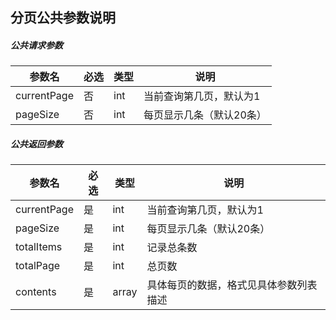 ## 分页公共参数说明

##### 公共请求参数

| 参数名      | 必选 | 类型 | 说明                     |
| ----------- | ---- | ---- | ------------------------ |
| currentPage | 否   | int  | 当前查询第几页，默认为1  |
| pageSize    | 否   | int  | 每页显示几条（默认20条） |

##### 公共返回参数

| 参数名      | 必选 | 类型  | 说明                                   |
| ----------- | ---- | ----- | -------------------------------------- |
| currentPage | 是   | int   | 当前查询第几页，默认为1                |
| pageSize    | 是   | int   | 每页显示几条（默认20条）               |
| totalItems  | 是   | int   | 记录总条数                             |
| totalPage   | 是   | int   | 总页数                                 |
| contents    | 是   | array | 具体每页的数据，格式见具体参数列表描述 |